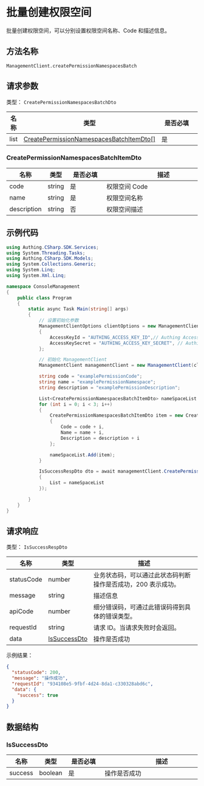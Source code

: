 # 批量创建权限空间

<!--
  警告⚠️：
  不要直接修改该文档，
  https://github.com/Authing/authing-docs-factory
  使用该项目进行生成
-->

<LastUpdated />

批量创建权限空间，可以分别设置权限空间名称、Code 和描述信息。

## 方法名称

`ManagementClient.createPermissionNamespacesBatch`

## 请求参数

类型： `CreatePermissionNamespacesBatchDto`

| 名称   | 类型                                                                                             | <div style="width:80px">是否必填</div> | <div style="width:60px">默认值</div> | <div style="width:300px">描述</div> | <div style="width:200px">示例值</div> |
|------|------------------------------------------------------------------------------------------------|------------------------------------|-----------------------------------|-----------------------------------|------------------------------------|
| list | <a href="#CreatePermissionNamespacesBatchItemDto">CreatePermissionNamespacesBatchItemDto[]</a> | 是                                  | -                                 | 权限空间列表 数组长度限制：50。                 |                                    |


### <a id="CreatePermissionNamespacesBatchItemDto"></a> CreatePermissionNamespacesBatchItemDto

| 名称          | 类型     | <div style="width:80px">是否必填</div> | <div style="width:300px">描述</div> | <div style="width:200px">示例值</div> |
|-------------|--------|------------------------------------|-----------------------------------|------------------------------------|
| code        | string | 是                                  | 权限空间 Code                         | `examplePermissionNamespace`       |
| name        | string | 是                                  | 权限空间名称                            | `示例权限空间`                           |
| description | string | 否                                  | 权限空间描述                            | `示例权限空间描述`                         |

## 示例代码

```csharp
using Authing.CSharp.SDK.Services;
using System.Threading.Tasks;
using Authing.CSharp.SDK.Models;
using System.Collections.Generic;
using System.Linq;
using System.Xml.Linq;

namespace ConsoleManagement
{
    public class Program
    {
        static async Task Main(string[] args)
        {
            // 设置初始化参数
            ManagementClientOptions clientOptions = new ManagementClientOptions
            {
                AccessKeyId = "AUTHING_ACCESS_KEY_ID",// Authing Access Key ID
                AccessKeySecret = "AUTHING_ACCESS_KEY_SECRET", // Authing Access Key Secret
            };

            // 初始化 ManagementClient
            ManagementClient managementClient = new ManagementClient(clientOptions);

            string code = "examplePermissionCode";
            string name = "examplePermissionNamespace";
            string description = "examplePermissionDescription";

            List<CreatePermissionNamespacesBatchItemDto> nameSpaceList = new List<CreatePermissionNamespacesBatchItemDto>();
            for (int i = 0; i < 3; i++)
            {
                CreatePermissionNamespacesBatchItemDto item = new CreatePermissionNamespacesBatchItemDto
                {
                    Code = code + i,
                    Name = name + i,
                    Description = description + i
                };

                nameSpaceList.Add(item);
            }

            IsSuccessRespDto dto = await managementClient.CreatePermissionNamespacesBatch(new CreatePermissionNamespacesBatchDto
            {
                List = nameSpaceList
            });

        }
    }
}

```




## 请求响应

类型： `IsSuccessRespDto`

| 名称 | 类型 | 描述 |
| ---- | ---- | ---- |
| statusCode | number | 业务状态码，可以通过此状态码判断操作是否成功，200 表示成功。 |
| message | string | 描述信息 |
| apiCode | number | 细分错误码，可通过此错误码得到具体的错误类型。 |
| requestId | string | 请求 ID。当请求失败时会返回。 |
| data | <a href="#IsSuccessDto">IsSuccessDto</a> | 操作是否成功 |



示例结果：

```json
{
  "statusCode": 200,
  "message": "操作成功",
  "requestId": "934108e5-9fbf-4d24-8da1-c330328abd6c",
  "data": {
    "success": true
  }
}
```

## 数据结构


### <a id="IsSuccessDto"></a> IsSuccessDto

| 名称 | 类型 | <div style="width:80px">是否必填</div> | <div style="width:300px">描述</div> | <div style="width:200px">示例值</div> |
| ---- |  ---- | ---- | ---- | ---- |
| success | boolean | 是 | 操作是否成功   |  `true` |

